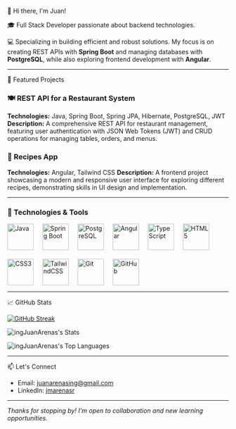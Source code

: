 👋 Hi there, I'm Juan!

🎓 Full Stack Developer passionate about backend technologies.

💻 Specializing in building efficient and robust solutions. My focus is on creating REST APIs with **Spring Boot** and managing databases with **PostgreSQL**, while also exploring frontend development with **Angular**.

---

🚀 Featured Projects

### 🍽️ REST API for a Restaurant System
**Technologies:** Java, Spring Boot, Spring JPA, Hibernate, PostgreSQL, JWT
**Description:** A comprehensive REST API for restaurant management, featuring user authentication with JSON Web Tokens (JWT) and CRUD operations for managing tables, orders, and menus.

### 🥗 Recipes App
**Technologies:** Angular, Tailwind CSS
**Description:** A frontend project showcasing a modern and responsive user interface for exploring different recipes, demonstrating skills in UI design and implementation.

---

### 🔧 Technologies & Tools

<div style="display: flex; gap: 20px; align-items: center; flex-wrap: wrap;">

  <img src="https://cdn.jsdelivr.net/gh/devicons/devicon/icons/java/java-original.svg" alt="Java" width="60"/>

  <img src="https://cdn.jsdelivr.net/gh/devicons/devicon/icons/spring/spring-original.svg" alt="Spring Boot" width="60"/>

  <img src="https://cdn.jsdelivr.net/gh/devicons/devicon/icons/postgresql/postgresql-original.svg" alt="PostgreSQL" width="60"/>

  <img src="https://cdn.jsdelivr.net/gh/devicons/devicon/icons/angularjs/angularjs-original.svg" alt="Angular" width="60"/>
  
  <img src="https://cdn.jsdelivr.net/gh/devicons/devicon/icons/typescript/typescript-plain.svg" alt="TypeScript" width="60"/>

  <img src="https://cdn.jsdelivr.net/gh/devicons/devicon/icons/html5/html5-original.svg" alt="HTML5" width="60"/>
  
  <img src="https://cdn.jsdelivr.net/gh/devicons/devicon/icons/css3/css3-original.svg" alt="CSS3" width="60"/>
  
  <img src="https://cdn.jsdelivr.net/gh/devicons/devicon/icons/tailwindcss/tailwindcss-original-wordmark.svg" alt="TailwindCSS" width="60"/>
  
  <img src="https://cdn.jsdelivr.net/gh/devicons/devicon/icons/git/git-original.svg" alt="Git" width="60"/>

  <img src="https://cdn.jsdelivr.net/gh/devicons/devicon/icons/github/github-original.svg" alt="GitHub" width="60"/>

</div>

---

📈 GitHub Stats

[![GitHub Streak](https://github-readme-streak-stats.herokuapp.com?user=ingJuanArenas&theme=github-dark-blue)](https://git.io/streak-stats)

![ingJuanArenas's Stats](https://github-readme-stats.vercel.app/api?username=ingJuanArenas&theme=vue-dark&show_icons=true&hide_border=true&count_private=true)

![ingJuanArenas's Top Languages](https://github-readme-stats.vercel.app/api/top-langs/?username=ingJuanArenas&theme=vue-dark&show_icons=true&hide_border=true&layout=compact)

---

📫 Let's Connect

- Email: juanarenasing@gmail.com
- LinkedIn: [jmarenasr](https://www.linkedin.com/in/juanmarenasr/)

---

_Thanks for stopping by! I'm open to collaboration and new learning opportunities._
